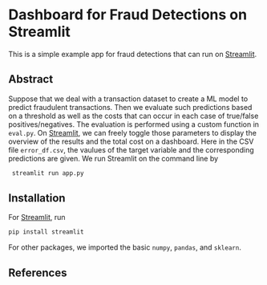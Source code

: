 # Dashboard for Fraud Detections on Streamlit
This is a simple example app for fraud detections that can run on [Streamlit](https://streamlit.io/).

## Abstract
Suppose that we deal with a transaction dataset to create a ML model to predict fraudulent transactions. Then we evaluate such predictions based on a threshold as well as the costs that can occur in each case of true/false positives/negatives. The evaluation is performed using a custom function in `eval.py`. On [Streamlit](https://streamlit.io/), we can freely toggle those parameters to display the overview of the results and the total cost on a dashboard. Here in the CSV file `error_df.csv`, the vaulues of the target variable and the corresponding predictions are given. We run Streamlit on the command line by
```bash
 streamlit run app.py
```

## Installation
For [Streamlit](https://streamlit.io/), run
```bash
pip install streamlit
```

For other packages, we imported the basic `numpy`, `pandas`, and `sklearn`.

## References
